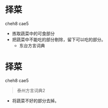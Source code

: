 # 择菜
cheh8 cae5
+ 拣取蔬菜中的可食部分
+ 把蔬菜中不能吃的部分剔除，留下可以吃的部分。
  * 东台方言词典

# 择菜
cheh8 cae5
> 泰州方言词典2
- 将蔬菜不好的部分去掉。
